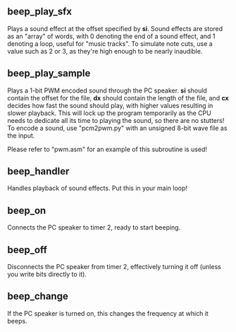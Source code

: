 ## beep_play_sfx
Plays a sound effect at the offset specified by **si**. Sound effects are stored as an "array" of words, with 0 denoting the end of a sound effect, and 1 denoting a loop, useful for "music tracks". To simulate note cuts, use a value such as 2 or 3, as they're high enough to be nearly inaudible.
## beep_play_sample
Plays a 1-bit PWM encoded sound through the PC speaker. **si** should contain the offset for the file, **dx** should contain the length of the file, and **cx** decides how fast the sound should play, with higher values resulting in slower playback. This will lock up the program temporarily as the CPU needs to dedicate all its time to playing the sound, so there are no stutters! To encode a sound, use "pcm2pwm.py" with an unsigned 8-bit wave file as the input.

Please refer to "pwm.asm" for an example of this subroutine is used!
## beep_handler
Handles playback of sound effects. Put this in your main loop!
## beep_on
Connects the PC speaker to timer 2, ready to start beeping.
## beep_off
Disconnects the PC speaker from timer 2, effectively turning it off (unless you write bits directly to it).
## beep_change
If the PC speaker is turned on, this changes the frequency at which it beeps.
